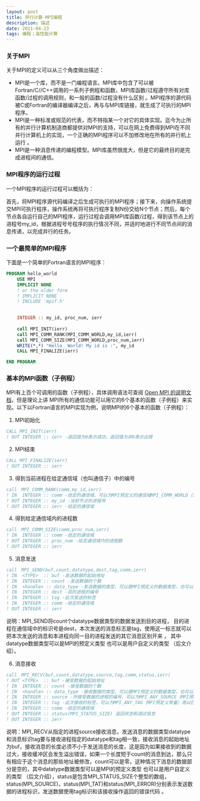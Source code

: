 ```yaml
---
layout: post
title: 并行计算-MPI编程
description: 描述
date: 2021-04-23
tags: 编程；高性能计算
---
```


### 关于MPI

关于MPI的定义可以从三个角度做出描述：

- MPI是一个库，而不是一门编程语言。MPI库中包含了可以被Fortran/C//C++调用的一系列子例程和函数，MPI库函数/过程遵守所有对库函数/过程的调用规则，和一般的函数/过程没有什么区别 。MPI程序的源代码被C或Fortran的编译器编译之后，再与与MPI库链接，就生成了可执行的MPI程序。
- MPI是一种标准或规范的代表，而不特指某一个对它的具体实现。迄今为止所有的并行计算机制造商都提供对MPI的支持，可以在网上免费得到MPI在不同并行计算机上的实现，一个正确的MPI程序可以不加修改地在所有的并行机上运行 。
- MPI是一种消息传递的编程模型。MPI库虽然很庞大，但是它的最终目的是完成进程间的通信。 

### MPI程序的运行过程

一个MPI程序的运行过程可以概括为：

首先，将MPI程序源代码编译之后生成可执行的MPI程序；接下来，向操作系统提交MPI可执行程序，操作系统再将可执行程序复制N份交给N个节点；然后，每个节点各自运行自己的MPI程序，运行过程会调用MPI库函数/过程，得到该节点上的进程号my_id，根据进程号号程序的执行情况不同，并适时地进行不同节点间的消息传递，以完成并行的任务。

### 一个最简单的MPI程序

下面是一个简单的Fortran语言的MPI程序：

```fortran
PROGRAM hello_world
    USE MPI
    IMPLICIT NONE
	! or the older form
    ! IMPLICIT NONE
    ! INCLUDE 'mpif.h'
	

    INTEGER :: my_id, proc_num, ierr
    
    call MPI_INIT(ierr)
    call MPI_COMM_RANK(MPI_COMM_WORLD,my_id,ierr)
    call MPI_COMM_SIZE(MPI_COMM_WORLD,proc_num,ierr)
    WRITE(*,*) "Hello  World! My id is :", my_id
    CALL MPI_FINALIZE(ierr)

END PROGRAM
```

### 基本的MPI函数（子例程）

MPI有上百个可调用的函数（子例程），具体调用语法可查阅 [Open MPI 的说明文档](https://www.open-mpi.org/doc/v4.1/)，但是理论上讲 MPI所有的通信功能可以用它的6个基本的函数（子例程）来实现。以下以Fortran语言的MPI实现为例，说明MPI的6个基本的函数（子例程）：

1. MPI初始化

```fortran
CALL MPI_INIT(ierr)
! OUT INTEGER :: ierr -返回值为0表示成功，返回值为非0表示出错
```

2. MPI结束

```fortran
CALL MPI_FINALIZE(ierr)
! OUT INTEGER :: ierr
```

3. 得到当前进程在给定通信域（也叫通信子）中的编号

```fortran
call　MPI_COMM_RANK(comm,my_id,ierr)
! IN  INTEGER :: comm -给定的通信域，可以为MPI预定义的通信域MPI_COMM_WORLD（包含所有进程），也可以为其他自定义通信域
! OUT INTEGER :: my_id -当前节点的进程号
! OUT INTEGER :: ierr -给定的通信域
```

4. 得到给定通信域内的进程数

```fortran
call　MPI_COMM_SIZE(comm,proc_num,ierr)
! IN  INTEGER :: comm -给定的通信域
! OUT INTEGER :: proc_num -给定通信域内的进程数
! OUT INTEGER :: ierr
```

5. 消息发送

```fortran
call　MPI_SEND(buf,count,datatype,dest,tag,comm,ierr)
! IN  <TYPE>  :: buf -发送数据的起始地址
! IN  INTEGER :: count -发送数据的个数
! IN  <handle> :: data_type -发送数据的类型，可以是MPI预定义的数据类型，也可以是用户的自定义的新的数据结构（非连续）
! IN  INTEGER :: dest -目的进程的编号
! IN  INTEGER :: tag -此次发送的标签
! IN  INTEGER :: comm -给定的通信域
! OUT INTEGER :: ierr
```

说明：MPI_SEND将count个datatype数据类型的数据发送到目的进程， 目的进程在通信域中的标识号是dest，本次发送的消息标志是tag，使用这一标志就可以把本次发送的消息和本进程向同一目的进程发送的其它消息区别开来 ， 其中datatype数据类型可以是MPI的预定义类型 也可以是用户自定义的类型 （后文介绍）。

6. 消息接收

```fortran
call　MPI_RECV(buf,count,datatype,source,tag,comm,status,ierr)
! OUT <TYPE>  :: buf -接受数据的起始地址
! IN  INTEGER :: count -接受数据的个数
! IN  <handle> :: data_type -接收数据的类型，可以是MPI预定义的数据类型，也可以是用户的自定义的新的数据结构（非连续）
! IN  INTEGER :: source -所接受数据的进程的编号，可以为MPI_ANY_SOURCE（MPI预定义常量），用以匹配任意消息来源
! IN  INTEGER :: tag -此次接收的标签，可以为MPI_ANY_TAG（MPI预定义常量）用以匹配任意消息标签
! IN  INTEGER :: comm -给定的通信域
! OUT INTEGER :: status(MPI_STATUS_SIZE) 返回状态和调试信息 
! OUT INTEGER :: ierr
```

说明：MPI_RECV从指定的进程source接收消息，发送消息的数据类型datatype和消息标识tag要与接收进程指定的datatype和tag相一致，接收消息的起始地址为buf，接收消息的长度必须不小于发送消息的长度，这是因为如果接收到的数据过大，接收缓冲区会发生溢出错误，如果一个长度短于count的消息到达，那么只有相应于这个消息的那些地址被修改，count可以是零，这种情况下消息的数据部分是空的，其中datatype数据类型可以是MPI的预定义类型 也可以是用户自定义的类型 （后文介绍），status是包含MPI_STATUS_SIZE个整型的数组，status(MPI_SOURCE)，status(MPI_TAT)和status(MPI_ERROR)分别表示发送数据的进程标识，发送数据使用tag标识和该接收操作返回的错误代码  。